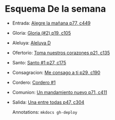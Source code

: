 # Esquema De la semana

- Entrada: [Alegre la mañana p77, c449](pascua/alegre_la_maniana.md)
- Gloria: [Gloria (#2) p19, c105](gloria/gloria_2.md)
- Aleluya: [Aleluya D](aleluya/aleluya_d.md)
- Ofertorio: [Toma nuestros corazones p21, c135](ofertorio/toma_nuestros_corazones.md)
- Santo: [Santo #1 p27, c175](santo/santo_3.md)
- Consagracion: [Me consago a ti p29, c190](consagracion/me_consagro_a_ti.md)
- Cordero: [Cordero #1](cordero/cordero_1.md)
- Comunion: [Un mandamiento nuevo p71, c411](comunion/un_mandamiento_nuevo.md)
- Salida: [Una entre todas p47, c304](salida/piensa_en_maria.md)

  Annotations:
  `mkdocs gh-deploy`
